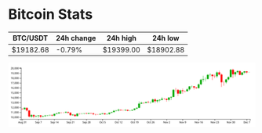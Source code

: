 # Bitcoin Stats

BTC/USDT|24h change|24h high|24h low|
|---|---|---|---|
|$19182.68|-0.79%|$19399.00|$18902.88|

<img src="./chart.svg">
